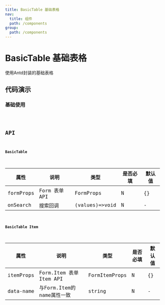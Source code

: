 ```yaml
---
title: BasicTable 基础表格
nav:
  title: 组件
  path: /components
group:
  path: /components
---
```


# BasicTable 基础表格

使用Antd封装的基础表格

## 代码演示

### 基础使用

<code src="./demos/index.tsx" />

## API

#### BasicTable
| 属性      | 说明         | 类型           | 是否必填 | 默认值 |
| --------- | ------------ | -------------- | -------- | ------ |
| formProps | Form 表单API | FormProps      | N        | {}     |
| onSearch  | 搜索回调     | (values)=>void | N        | -      |

#### BasicTable Item
| 属性      | 说明                      | 类型          | 是否必填 | 默认值 |
| --------- | ------------------------- | ------------- | -------- | ------ |
| itemProps | Form.Item 表单Item API    | FormItemProps | N        | {}     |
| data-name | 与Form.Item的name属性一致 | string        | N        | -      |
